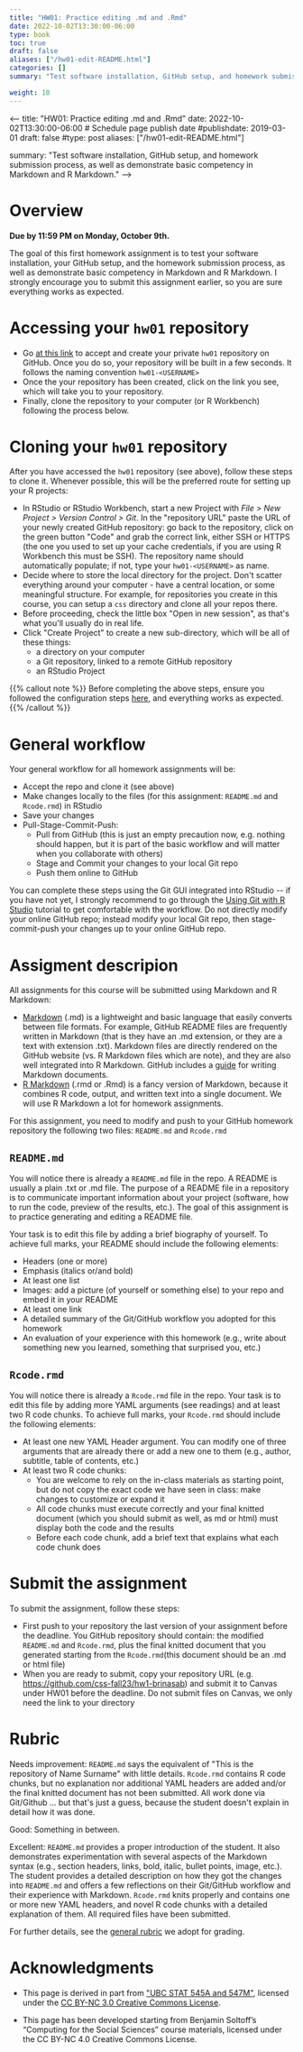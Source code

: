 ```yaml
---
title: "HW01: Practice editing .md and .Rmd"
date: 2022-10-02T13:30:00-06:00 
type: book
toc: true
draft: false
aliases: ["/hw01-edit-README.html"]
categories: []
summary: "Test software installation, GitHub setup, and homework submission process, as well as demonstrate basic competency in Markdown and R Markdown."

weight: 10
---
```


<--
title: "HW01: Practice editing .md and .Rmd"
date: 2022-10-02T13:30:00-06:00  # Schedule page publish date
#publishdate: 2019-03-01
draft: false
#type: post
aliases: ["/hw01-edit-README.html"]

summary: "Test software installation, GitHub setup, and homework submission process, as well as demonstrate basic competency in Markdown and R Markdown."
-->



# Overview

**Due by 11:59 PM on Monday, October 9th.**

The goal of this first homework assignment is to test your software installation, your GitHub setup, and the homework submission process, as well as demonstrate basic competency in Markdown and R Markdown. I strongly encourage you to submit this assignment earlier, so you are sure everything works as expected. 


# Accessing your `hw01` repository

* Go [at this link](https://classroom.github.com/a/GJXNztug) to accept and create your private `hw01` repository on GitHub. Once you do so, your repository will be built in a few seconds. It follows the naming convention `hw01-<USERNAME>`  
* Once the your repository has been created, click on the link you see, which will take you to your repository. 
* Finally, clone the repository to your computer (or R Workbench) following the process below.


# Cloning your `hw01` repository

After you have accessed the `hw01` repository (see above), follow these steps to clone it. Whenever possible, this will be the preferred route for setting up your R projects:

* In RStudio or RStudio Workbench, start a new Project with *File > New Project > Version Control > Git*. In the "repository URL" paste the URL of your newly created GitHub repository: go back to the repository, click on the green button "Code" and grab the correct link, either SSH or HTTPS (the one you used to set up your cache credentials, if you are using R Workbench this must be SSH). The repository name should automatically populate; if not, type your `hw01-<USERNAME>` as name. 
* Decide where to store the local directory for the project. Don't scatter everything around your computer - have a central location, or some meaningful structure. For example, for repositories you create in this course, you can setup a `css` directory and clone all your repos there.
* Before proceeding, check the little box "Open in new session", as that's what you'll usually do in real life.
* Click "Create Project" to create a new sub-directory, which will be all of these things:
    * a directory on your computer
    * a Git repository, linked to a remote GitHub repository
    * an RStudio Project

{{% callout note %}}
Before completing the above steps, ensure you followed the configuration steps [here](/setup/git-configure/), and everything works as expected.
{{% /callout %}}


# General workflow

Your general workflow for all homework assignments will be:

* Accept the repo and clone it (see above)
* Make changes locally to the files (for this assignment: `README.md` and `Rcode.rmd`) in RStudio
* Save your changes
* Pull-Stage-Commit-Push: 
  * Pull from GitHub (this is just an empty precaution now, e.g. nothing should happen, but it is part of the basic workflow and will matter when you collaborate with others)
  * Stage and Commit your changes to your local Git repo
  * Push them online to GitHub

You can complete these steps using the Git GUI integrated into RStudio -- if you have not yet, I strongly recommend to go through the [Using Git with R Studio](/setup/git/git-with-rstudio) tutorial to get comfortable with the workflow. Do not directly modify your online GitHub repo; instead modify your local Git repo, then stage-commit-push your changes up to your online GitHub repo. 


# Assigment descripion

All assignments for this course will be submitted using Markdown and R Markdown:
* [Markdown](https://daringfireball.net/projects/markdown/) (.md) is a lightweight and basic language that easily converts between file formats. For example, GitHub README files are frequently written in Markdown (that is they have an .md extension, or they are a text with extension .txt). Markdown files are directly rendered on the GitHub website (vs. R Markdown files which are note), and they are also well integrated into R Markdown. GitHub includes a [guide](https://guides.github.com/features/mastering-markdown/) for writing Markdown documents.
* [R Markdown](https://rmarkdown.rstudio.com/) (.rmd or .Rmd) is a fancy version of Markdown, because it combines R code, output, and written text into a single document. We will use R Markdown a lot for homework assignments.

For this assignment, you need to modify and push to your GitHub homework repository the following two files: `README.md` and `Rcode.rmd`


## `README.md` 

You will notice there is already a `README.md` file in the repo. A README is usually a plain .txt or .md file. The purpose of a README file in a repository is to communicate important information about your project (software, how to run the code, preview of the results, etc.). The goal of this assignment is to practice generating and editing a README file.

Your task is to edit this file by adding a brief biography of yourself. To achieve full marks, your README should include the following elements:

* Headers (one or more)
* Emphasis (italics or/and bold)
* At least one list
* Images: add a picture (of yourself or something else) to your repo and embed it in your README
* At least one link
* A detailed summary of the Git/GitHub workflow you adopted for this homework
* An evaluation of your experience with this homework (e.g., write about something new you learned, something that surprised you, etc.)


## `Rcode.rmd`

You will notice there is already a `Rcode.rmd` file in the repo. Your task is to edit this file by adding more YAML arguments (see readings) and at least two R code chunks. To achieve full marks, your `Rcode.rmd` should include the following elements:

* At least one new YAML Header argument. You can modify one of three arguments that are already there or add a new one to them (e.g., author, subtitle, table of contents, etc.)
* At least two R code chunks:
  * You are welcome to rely on the in-class materials as starting point, but do not copy the exact code we have seen in class: make changes to customize or expand it
  * All code chunks must execute correctly and your final knitted document (which you should submit as well, as md or html) must display both the code and the results
  * Before each code chunk, add a brief text that explains what each code chunk does


# Submit the assignment

To submit the assignment, follow these steps:
* First push to your repository the last version of your assignment before the deadline. You GitHub repository should contain: the modified `README.md` and `Rcode.rmd`, plus the final knitted document that you generated starting from the `Rcode.rmd`(this document should be an .md or html file)
* When you are ready to submit, copy your repository URL (e.g. https://github.com/css-fall23/hw1-brinasab) and submit it to Canvas under HW01 before the deadline. Do not submit files on Canvas, we only need the link to your directory


# Rubric

Needs improvement: `README.md` says the equivalent of "This is the repository of Name Surname" with little details. `Rcode.rmd` contains R code chunks, but no explanation nor additional YAML headers are added and/or the final knitted document has not been submitted. All work done via Git/Github ... but that's just a guess, because the student doesn't explain in detail how it was done.

Good: Something in between.

Excellent: `README.md` provides a proper introduction of the student. It also demonstrates experimentation with several aspects of the Markdown syntax (e.g., section headers, links, bold, italic, bullet points, image, etc.). The student provides a detailed description on how they got the changes into `README.md` and offers a few reflections on their Git/GitHub workflow and their experience with Markdown. `Rcode.rmd` knits properly and contains one or more new YAML headers, and novel R code chunks with a detailed explanation of them. All required files have been submitted.

For further details, see the [general rubric](/faq/homework-evaluations/) we adopt for grading.


# Acknowledgments


* This page is derived in part from ["UBC STAT 545A and 547M"](http://stat545.com), licensed under the [CC BY-NC 3.0 Creative Commons License](https://creativecommons.org/licenses/by-nc/3.0/).

* This page has been developed starting from Benjamin Soltoff’s “Computing for the Social Sciences” course materials, licensed under the CC BY-NC 4.0 Creative Commons License.
